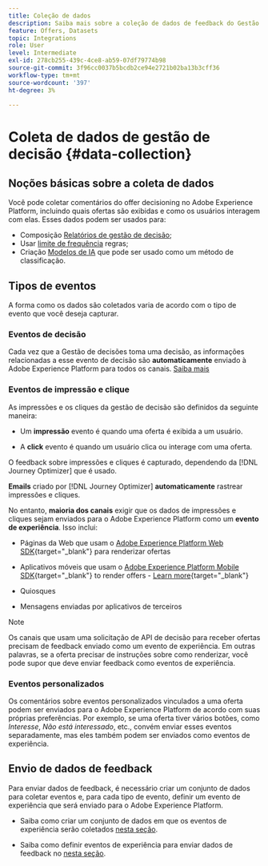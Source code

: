 ```yaml
---
title: Coleção de dados
description: Saiba mais sobre a coleção de dados de feedback do Gestão de decisões
feature: Offers, Datasets
topic: Integrations
role: User
level: Intermediate
exl-id: 278cb255-439c-4ce8-ab59-07df79774b98
source-git-commit: 3f96cc0037b5bcdb2ce94e2721b02ba13b3cff36
workflow-type: tm+mt
source-wordcount: '397'
ht-degree: 3%

---
```


# Coleta de dados de gestão de decisão {#data-collection}

## Noções básicas sobre a coleta de dados

Você pode coletar comentários do offer decisioning no Adobe Experience Platform, incluindo quais ofertas são exibidas e como os usuários interagem com elas. Esses dados podem ser usados para:
* Composição [Relatórios de gestão de decisão](../reports/get-started-events.md);
* Usar [limite de frequência](../offer-library/add-constraints.md#capping) regras;
* Criação [Modelos de IA](../ranking/create-ranking-strategies.md) que pode ser usado como um método de classificação.

## Tipos de eventos

A forma como os dados são coletados varia de acordo com o tipo de evento que você deseja capturar.

### Eventos de decisão

Cada vez que a Gestão de decisões toma uma decisão, as informações relacionadas a esse evento de decisão são **automaticamente** enviado à Adobe Experience Platform para todos os canais. [Saiba mais](../reports/get-started-events.md)

### Eventos de impressão e clique

As impressões e os cliques da gestão de decisão são definidos da seguinte maneira:

* Um **impressão** evento é quando uma oferta é exibida a um usuário.

* A **click** evento é quando um usuário clica ou interage com uma oferta.

O feedback sobre impressões e cliques é capturado, dependendo da [!DNL Journey Optimizer] que é usado.

**Emails** criado por [!DNL Journey Optimizer] **automaticamente** rastrear impressões e cliques.

No entanto, **maioria dos canais** exigir que os dados de impressões e cliques sejam enviados para o Adobe Experience Platform como um **evento de experiência**. Isso inclui:

* Páginas da Web que usam o [Adobe Experience Platform Web SDK](https://experienceleague.adobe.com/docs/experience-platform/edge/home.html?lang=pt-BR){target="_blank"} para renderizar ofertas

* Aplicativos móveis que usam o [Adobe Experience Platform Mobile SDK](https://experienceleague.adobe.com/docs/platform-learn/data-collection/mobile-sdk/overview.html){target="_blank"} to render offers - [Learn more](https://developer.adobe.com/client-sdks/documentation/adobe-journey-optimizer-decisioning/#ab-sj-tracking-servers){target="_blank"}
* Quiosques
* Mensagens enviadas por aplicativos de terceiros
  <!--Mobile push notifications authored by [!DNL Journey Optimizer] - [Learn more](https://developer.adobe.com/client-sdks/documentation/adobe-journey-optimizer/api-reference/#handlenotificationresponse){target="_blank"}-->

>[!NOTE]
>
>Os canais que usam uma solicitação de API de decisão para receber ofertas precisam de feedback enviado como um evento de experiência. Em outras palavras, se a oferta precisar de instruções sobre como renderizar, você pode supor que deve enviar feedback como eventos de experiência.

### Eventos personalizados

Os comentários sobre eventos personalizados vinculados a uma oferta podem ser enviados para o Adobe Experience Platform de acordo com suas próprias preferências. Por exemplo, se uma oferta tiver vários botões, como *Interesse*, *Não está interessado*, etc., convém enviar esses eventos separadamente, mas eles também podem ser enviados como eventos de experiência.

## Envio de dados de feedback

Para enviar dados de feedback, é necessário criar um conjunto de dados para coletar eventos e, para cada tipo de evento, definir um evento de experiência que será enviado para o Adobe Experience Platform.

* Saiba como criar um conjunto de dados em que os eventos de experiência serão coletados [nesta seção](create-dataset.md).

* Saiba como definir eventos de experiência para enviar dados de feedback no [nesta seção](schema-requirement.md).
